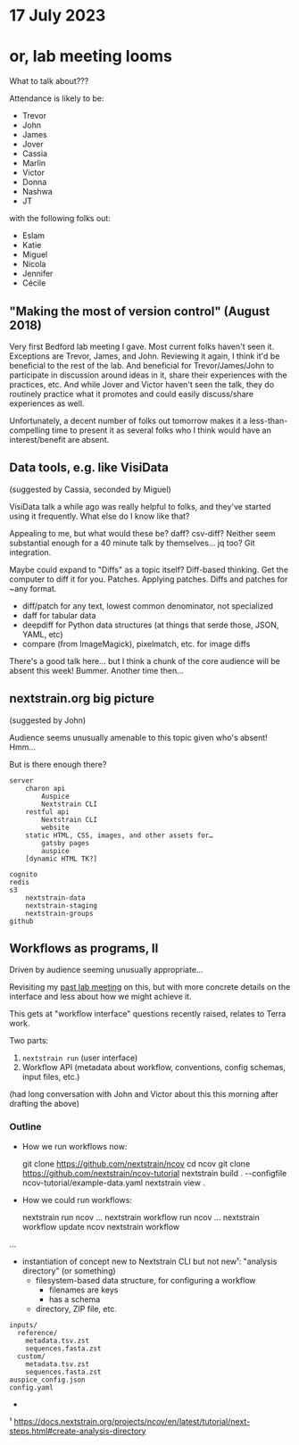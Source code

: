 # 17 July 2023
# or, lab meeting looms

What to talk about???

Attendance is likely to be:

  - Trevor
  - John
  - James
  - Jover
  - Cassia
  - Marlin
  - Victor
  - Donna
  - Nashwa
  - JT

with the following folks out:

  - Eslam
  - Katie
  - Miguel
  - Nicola
  - Jennifer
  - Cécile


## "Making the most of version control" (August 2018)

Very first Bedford lab meeting I gave.  Most current folks haven't seen it.
Exceptions are Trevor, James, and John.  Reviewing it again, I think it'd be
beneficial to the rest of the lab.  And beneficial for Trevor/James/John to
participate in discussion around ideas in it, share their experiences with the
practices, etc.  And while Jover and Victor haven't seen the talk, they do
routinely practice what it promotes and could easily discuss/share experiences
as well.

Unfortunately, a decent number of folks out tomorrow makes it a
less-than-compelling time to present it as several folks who I think would have
an interest/benefit are absent.


## Data tools, e.g. like VisiData

(suggested by Cassia, seconded by Miguel)

VisiData talk a while ago was really helpful to folks, and they've started
using it frequently.  What else do I know like that?

Appealing to me, but what would these be?  daff?  csv-diff?  Neither seem
substantial enough for a 40 minute talk by themselves…  jq too?  Git
integration.

Maybe could expand to "Diffs" as a topic itself?  Diff-based thinking.  Get the
computer to diff it for you.  Patches.  Applying patches.  Diffs and patches
for ~any format.

  - diff/patch for any text, lowest common denominator, not specialized
  - daff for tabular data
  - deepdiff for Python data structures (at things that serde those, JSON, YAML, etc)
  - compare (from ImageMagick), pixelmatch, etc. for image diffs

There's a good talk here… but I think a chunk of the core audience will be
absent this week!  Bummer.  Another time then…


## nextstrain.org big picture

(suggested by John)

Audience seems unusually amenable to this topic given who's absent!  Hmm…

But is there enough there?

    server
        charon api
            Auspice
            Nextstrain CLI
        restful api
            Nextstrain CLI
            website
        static HTML, CSS, images, and other assets for…
            gatsby pages
            auspice
        [dynamic HTML TK?]

    cognito
    redis
    s3
        nextstrain-data
        nextstrain-staging
        nextstrain-groups
    github


## Workflows as programs, II

Driven by audience seeming unusually appropriate…

Revisiting my [past lab meeting][] on this, but with more concrete details on
the interface and less about how we might achieve it.

This gets at "workflow interface" questions recently raised, relates to Terra work.

Two parts:

1. `nextstrain run` (user interface)
2. Workflow API (metadata about workflow, conventions, config schemas, input files, etc.)

(had long conversation with John and Victor about this this morning after drafting the above)

### Outline

- How we run workflows now:

    git clone https://github.com/nextstrain/ncov
    cd ncov
    git clone https://github.com/nextstrain/ncov-tutorial
    nextstrain build . --configfile ncov-tutorial/example-data.yaml
    nextstrain view .

- How we could run workflows:

    nextstrain run ncov …
    nextstrain workflow run ncov …
    nextstrain workflow update ncov
    nextstrain workflow

...

- instantiation of concept new to Nextstrain CLI but not new¹: "analysis directory" (or something)
  - filesystem-based data structure, for configuring a workflow
    - filenames are keys
    - has a schema
  - directory, ZIP file, etc.


```
inputs/
  reference/
    metadata.tsv.zst
    sequences.fasta.zst
  custom/
    metadata.tsv.zst
    sequences.fasta.zst
auspice_config.json
config.yaml
```

- 


¹ https://docs.nextstrain.org/projects/ncov/en/latest/tutorial/next-steps.html#create-analysis-directory


[past lab meeting]: https://docs.google.com/presentation/d/1R2ctnKmzY7N_8U7ouXWJ4eulUFeDcZxY5-abkm2pcng/edit#slide=id.p
